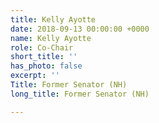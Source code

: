 ```yaml
---
title: Kelly Ayotte
date: 2018-09-13 00:00:00 +0000
name: Kelly Ayotte
role: Co-Chair
short_title: ''
has_photo: false
excerpt: ''
Title: Former Senator (NH)
long_title: Former Senator (NH)

---
```

